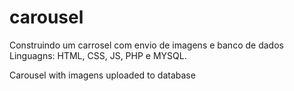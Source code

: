 # carousel
Construindo um carrosel com envio de imagens e banco de dados 
Linguagns: HTML, CSS, JS, PHP e MYSQL.




Carousel with imagens uploaded to database
